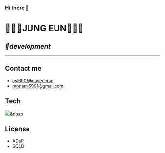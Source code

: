 ### Hi there 👋

<!--
**jjjjjeeee/jjjjjeeee** is a ✨ _special_ ✨ repository because its `README.md` (this file) appears on your GitHub profile.

Here are some ideas to get you started:

- 🔭 I’m currently working on ...
- 🌱 I’m currently learning ...
- 👯 I’m looking to collaborate on ...
- 🤔 I’m looking for help with ...
- 💬 Ask me about ...
- 📫 How to reach me: ...
- 😄 Pronouns: ...
- ⚡ Fun fact: ...
-->

# :cherry_blossom::blossom::rose:JUNG EUN:hibiscus::sunflower::tulip:
## _:baby_chick:development_
--------------------------------------

## Contact me

- csl6901@naver.com
- monami6901@gmail.com

## Tech
<img src="https://img.shields.io/badge/Python-blue?style=flat-square&logo=#3776AB&logoColor=white"/></a>&nbsp 

## License

- ADsP
- SQLD
